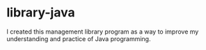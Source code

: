 # library-java
I created this management library program as a way to improve my understanding and practice of Java programming.
